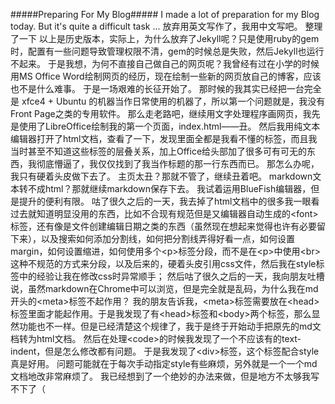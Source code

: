 <meta http-equiv="Content-Type" content="text/html; charset=utf-8">

#####Preparing For My Blog#####
  I made a lot of preparation for my Blog today.
  But it's quite a difficult task ...
  放弃用英文写作了，我用中文写吧。
  整理了一下
  以上是历史版本，实际上，为什么放弃了Jekyll呢？只是使用ruby的gem时，配置有一些问题导致管理权限不清，gem的时候总是失败，然后Jekyll也运行不起来。
  于是我想，为何不直接自己做自己的网页呢？我曾经有过在小学的时候用MS Office Word绘制网页的经历，现在绘制一些新的网页放自己的博客，应该也不是什么难事。
  于是一场艰难的长征开始了。
  那时候的我其实已经把一台完全是 xfce4 + Ubuntu 的机器当作日常使用的机器了，所以第一个问题就是，我没有Front Page之类的专用软件。
  那么走老路吧，继续用文字处理程序画网页，我先是使用了LibreOffice绘制我的第一个页面，index.html——丑。
  然后我用纯文本编辑器打开了html文档，查看了一下，发现里面全都是我看不懂的标签，而且我当时甚至不知道这些标签的层叠关系，加上Office给头部加了很多可有可无的东西，我彻底懵逼了，我仅仅找到了我当作标题的那一行东西而已。
  那怎么办呢，我只有硬着头皮做下去了。
  主页太丑？那就不管了，继续丑着吧。
  markdown文本转不成html？那就继续markdown保存下去。
  我试着运用BlueFish编辑器，但是提升的便利有限。
  咕了很久之后的一天，我去掉了html文档中的很多我一眼看过去就知道明显没用的东西，比如不合现有规范但是又编辑器自动生成的&lt;font&gt;标签，还有像是文件创建编辑日期之类的东西（虽然现在想起来觉得也许有必要留下来），以及搜索如何添加分割线，如何把分割线弄得好看一点，如何设置margin，如何设置缩进，如何使用多个&lt;p&gt;标签分段，而不是在&lt;p&gt;中使用&lt;br&gt;这种不规范的方式来分段，以及后来的，硬着头皮引用css文件，然后我在style标签中的经验让我在修改css时异常顺手；
  然后咕了很久之后的一天，我向朋友吐槽说，虽然markdown在Chrome中可以浏览，但是完全就是乱码，为什么我在md开头的&lt;meta&gt;标签不起作用？
  我的朋友告诉我，&lt;meta&gt;标签需要放在&lt;head&gt;标签里面才能起作用。于是我发现了有&lt;head&gt;标签和&lt;body&gt;两个标签，那么显然功能也不一样。但是已经清楚这个规律了，我于是终于开始动手把原先的md文档转为html文档。
  然后在处理&lt;code&gt;的时候我发现了一个不应该有的text-indent，但是怎么修改都有问题。
  于是我发现了&lt;div&gt;标签，这个标签配合style真是好用。
  问题可能就在于每次手动指定style有些麻烦，另外就是一个一个md文档地改非常麻烦了。
  我已经想到了一个绝妙的办法来做，但是地方不太够我写不下了（

